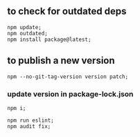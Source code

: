 ## to check for outdated deps

    npm update;
    npm outdated;
    npm install package@latest;

## to publish a new version

    npm --no-git-tag-version version patch;

### update version in package-lock.json

    npm i;

    npm run eslint;
    npm audit fix;
